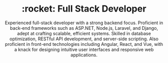<h1 align="center"> :rocket: Full Stack Developer</h1>
<p align="center">
Experienced full-stack developer with a strong backend focus. Proficient in back-end frameworks such as ASP.NET, Node.js, Laravel, and Django, adept at crafting scalable, efficient systems. Skilled in database optimization, RESTful API development, and server-side scripting. Also proficient in front-end technologies including Angular, React, and Vue, with a knack for designing intuitive user interfaces and responsive web applications. 
</p>

